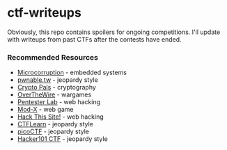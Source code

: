 # ctf-writeups

Obviously, this repo contains spoilers for ongoing competitions. I'll update with writeups from past CTFs after the contests have ended.

### Recommended Resources

- [Microcorruption](https://microcorruption.com/login) - embedded systems 
- [pwnable.tw](https://pwnable.tw/challenge/) - jeopardy style
- [Crypto Pals](https://cryptopals.com/) - cryptography
- [OverTheWire](https://overthewire.org/wargames/) - wargames
- [Pentester Lab](https://pentesterlab.com/) - web hacking
- [Mod-X](http://www.mod-x.co.uk/main.php) - web game 
- [Hack This Site!](https://www.hackthissite.org/) - web hacking
- [CTFLearn](https://ctflearn.com/) - jeopardy style 
- [picoCTF](https://picoctf.com/) - jeopardy style 
- [Hacker101 CTF](https://ctf.hacker101.com/ctf) - jeopardy style
